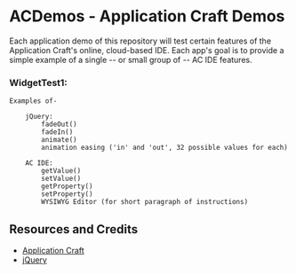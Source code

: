 
ACDemos - Application Craft Demos
===

Each application demo of this repository will test certain features of the Application Craft's online, cloud-based IDE.  Each app's goal is to provide a simple example of a single -- or small group of -- AC IDE features.

### WidgetTest1:

    Examples of-

        jQuery:
            fadeOut()
            fadeIn()
            animate()
            animation easing ('in' and 'out', 32 possible values for each)

        AC IDE:
            getValue()
            setValue()
            getProperty()
            setProperty()
            WYSIWYG Editor (for short paragraph of instructions)



Resources and Credits
---
  - [Application Craft](http://applicationcraft.com/)    
  - [jQuery](http://jquery.com/)    